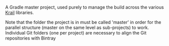 A Gradle master project, used purely to manage the build across the various [Krail](https://github.com/davidsowerby/krail) libraries.

Note that the folder the project is in must be called 'master' in order for the parallel structure (master on the same level as sub-projects) to work.  Individual Git folders (one per project) are necessary to align the Git repositories with Bintray
